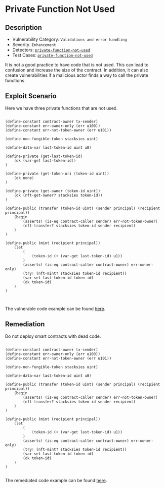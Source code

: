 # Private Function Not Used
## Description
- Vulnerability Category: `Validations and error handling`
- Severity: `Enhancement`
- Detectors: [`private-function-not-used`](https://github.com/CoinFabrik/stacy/blob/main/stacks_analyzer/detectors/PrivateFunctionNotUsed.py)
- Test Cases: [`private-function-not-used`](https://github.com/CoinFabrik/stacy/tree/main/tests/private_function_not_used)

It is not a good practice to have code that is not used. This can lead to confusion and increase the size of the contract. In addition, it can also create vulnerabilities if a malicious actor finds a way to call the private functions.

## Exploit Scenario

Here we have three  private functions that are not used.

```clarity

(define-constant contract-owner tx-sender)
(define-constant err-owner-only (err u100))
(define-constant err-not-token-owner (err u101))

(define-non-fungible-token stacksies uint)

(define-data-var last-token-id uint u0)

(define-private (get-last-token-id)
	(ok (var-get last-token-id))
)

(define-private (get-token-uri (token-id uint))
	(ok none)
)

(define-private (get-owner (token-id uint))
	(ok (nft-get-owner? stacksies token-id))
)

(define-public (transfer (token-id uint) (sender principal) (recipient principal))
	(begin
		(asserts! (is-eq contract-caller sender) err-not-token-owner)
		(nft-transfer? stacksies token-id sender recipient)
	)
)

(define-public (mint (recipient principal))
	(let
		(
			(token-id (+ (var-get last-token-id) u1))
		)
		(asserts! (is-eq contract-caller contract-owner) err-owner-only)
		(try! (nft-mint? stacksies token-id recipient))
		(var-set last-token-id token-id)
		(ok token-id)
	)
)



```


The vulnerable code example can be found [here](https://github.com/CoinFabrik/stacy/blob/main/tests/private_function_not_used/vulnerable-example/read_only_not_used.clar).

## Remediation

Do not deploy smart contracts with dead code.


```clarity

(define-constant contract-owner tx-sender)
(define-constant err-owner-only (err u100))
(define-constant err-not-token-owner (err u101))

(define-non-fungible-token stacksies uint)

(define-data-var last-token-id uint u0)

(define-public (transfer (token-id uint) (sender principal) (recipient principal))
	(begin
		(asserts! (is-eq contract-caller sender) err-not-token-owner)
		(nft-transfer? stacksies token-id sender recipient)
	)
)

(define-public (mint (recipient principal))
	(let
		(
			(token-id (+ (var-get last-token-id) u1))
		)
		(asserts! (is-eq contract-caller contract-owner) err-owner-only)
		(try! (nft-mint? stacksies token-id recipient))
		(var-set last-token-id token-id)
		(ok token-id)
	)
)


```

The remediated code example can be found [here](https://github.com/CoinFabrik/stacy/blob/main/tests/private_function_not_used/remediated-example/read_only_not_used.clar).

